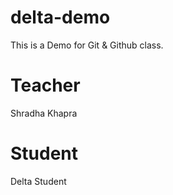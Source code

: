 # delta-demo
This is a Demo for Git &amp; Github class.

# Teacher 
Shradha Khapra

# Student 

Delta Student